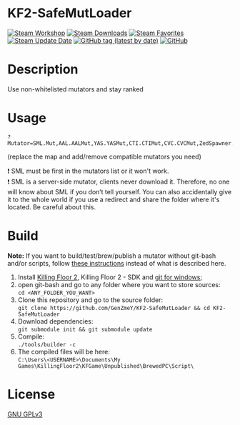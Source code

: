 # KF2-SafeMutLoader

[![Steam Workshop](https://img.shields.io/static/v1?message=workshop&logo=steam&labelColor=gray&color=blue&logoColor=white&label=steam%20)](https://steamcommunity.com/sharedfiles/filedetails/?id=2863226847)
[![Steam Downloads](https://img.shields.io/steam/downloads/2863226847)](https://steamcommunity.com/sharedfiles/filedetails/?id=2863226847)
[![Steam Favorites](https://img.shields.io/steam/favorites/2863226847)](https://steamcommunity.com/sharedfiles/filedetails/?id=2863226847)
[![Steam Update Date](https://img.shields.io/steam/update-date/2863226847)](https://steamcommunity.com/sharedfiles/filedetails/?id=2863226847)
[![GitHub tag (latest by date)](https://img.shields.io/github/v/tag/GenZmeY/KF2-SafeMutLoader)](https://github.com/GenZmeY/KF2-SafeMutLoader/tags)
[![GitHub](https://img.shields.io/github/license/GenZmeY/KF2-SafeMutLoader)](LICENSE)

# Description
Use non-whitelisted mutators and stay ranked

# Usage
```
?Mutator=SML.Mut,AAL.AALMut,YAS.YASMut,CTI.CTIMut,CVC.CVCMut,ZedSpawner.ZedSpawnerMut
```
(replace the map and add/remove compatible mutators you need)

❗️ SML must be first in the mutators list or it won't work.  
❗️ SML is a server-side mutator, clients never download it. Therefore, no one will know about SML if you don’t tell yourself. You can also accidentally give it to the whole world if you use a redirect and share the folder where it's located. Be careful about this.  

# Build
**Note:** If you want to build/test/brew/publish a mutator without git-bash and/or scripts, follow [these instructions](https://tripwireinteractive.atlassian.net/wiki/spaces/KF2SW/pages/26247172/KF2+Code+Modding+How-to) instead of what is described here.
1. Install [Killing Floor 2](https://store.steampowered.com/app/232090/Killing_Floor_2/), Killing Floor 2 - SDK and [git for windows](https://git-scm.com/download/win);
2. open git-bash and go to any folder where you want to store sources:  
`cd <ANY_FOLDER_YOU_WANT>`  
3. Clone this repository and go to the source folder:  
`git clone https://github.com/GenZmeY/KF2-SafeMutLoader && cd KF2-SafeMutLoader`
4. Download dependencies:  
`git submodule init && git submodule update`  
5. Compile:  
`./tools/builder -c`  
5. The compiled files will be here:  
`C:\Users\<USERNAME>\Documents\My Games\KillingFloor2\KFGame\Unpublished\BrewedPC\Script\`

# License
[GNU GPLv3](LICENSE)  
